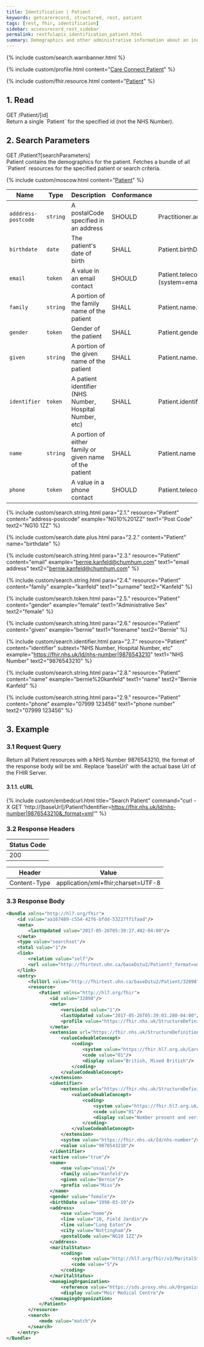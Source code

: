```yaml
---
title: Identification | Patient
keywords: getcarerecord, structured, rest, patient
tags: [rest, fhir, identification]
sidebar: accessrecord_rest_sidebar
permalink: restfulapis_identification_patient.html
summary: Demographics and other administrative information about an individual or animal receiving care or other health-related services.
---
```


{% include custom/search.warnbanner.html %}

{% include custom/profile.html content="[Care Connect Patient](http://www.interopen.org/candidate-profiles/care-connect/CareConnect-Patient-1.html)" %}

{% include custom/fhir.resource.html content="[Patient](https://www.hl7.org/fhir/DSTU2/patient.html#search)" %}

## 1. Read ##

<div markdown="span" class="alert alert-success" role="alert">
GET /Patient/[id]</div>
Return a single `Patient` for the specified id (not the NHS Number).

## 2. Search Parameters ##

<div markdown="span" class="alert alert-success" role="alert">
GET /Patient?[searchParameters]</div>
Patient contains the demographics for the patient. Fetches a bundle of all `Patient` resources for the specified patient or search criteria.

{% include custom/moscow.html content="[Patient](https://www.hl7.org/fhir/DSTU2/patient.html#search)" %}

| Name | Type | Description | Conformance | Path |
|------|------|-------------|-------|------|
| `adddress-postcode` | `string` | A postalCode specified in an address | SHOULD | Practitioner.address.postalCode |
| `birthdate` | `date` | The patient's date of birth | SHALL | Patient.birthDate |
| `email` | `token` | A value in an email contact | SHOULD | Patient.telecom <br>(system=email) |
| `family` | `string` | A portion of the family name of the patient | SHALL | Patient.name.family |
| `gender` | `token` | Gender of the patient | SHALL | Patient.gender |
| `given` | `string` | A portion of the given name of the patient | SHALL | Patient.name.given |
| `identifier` | `token` | A patient identifier (NHS Number, Hospital Number, etc) | SHALL | Patient.identifier |
| `name` | `string` | A portion of either family or given name of the patient | SHALL | 	Patient.name |
| `phone` | `token` | A value in a phone contact | SHOULD | Patient.telecom(system=phone) |


<!--
| `address` | `string` | An address in any kind of address/part of the patient |  | Practitioner.address |
| `careprovider` | `reference` | Patient's nominated GP | | Patient.careProvider <br>(Practitioner) |
| `organization` | `reference` | The practice at which this person is a patient | | Patient.managingOrganization <br>(Organization) |
| `telecom` | `token` | The value in any kind of telecom details of the patient |  | Patient.telecom |
-->

{% include custom/search.string.html para="2.1." resource="Patient" content="address-postcode"  example="NG10%201ZZ" text1="Post Code" text2="NG10 1ZZ" %}

{% include custom/search.date.plus.html para="2.2." content="Patient" name="birthdate" %}

{% include custom/search.string.html para="2.3." resource="Patient" content="email"  example="bernie.kanfeld@chumhum.com" text1="email address" text2="bernie.kanfeld@chumhum.com" %}

{% include custom/search.string.html para="2.4." resource="Patient" content="family"  example="kanfeld" text1="surname" text2="Kanfeld" %}

{% include custom/search.token.html para="2.5." resource="Patient" content="gender"  example="female" text1="Administrative Sex" text2="female" %}

{% include custom/search.string.html para="2.6." resource="Patient" content="given"  example="bernie" text1="forename" text2="Bernie" %}

{% include custom/search.identifier.html para="2.7." resource="Patient" content="identifier" subtext="NHS Number, Hospital Number, etc" example="https://fhir.nhs.uk/Id/nhs-number|9876543210" text1="NHS Number" text2="9876543210" %}

{% include custom/search.string.html para="2.8." resource="Patient" content="name"  example="bernie%20kanfeld" text1="name" text2="Bernie Kanfeld" %}

{% include custom/search.string.html para="2.9." resource="Patient" content="phone"  example="07999 123456" text1="phone number" text2="07999 123456" %}

## 3. Example ##

### 3.1 Request Query ###
Return all Patient resources with a NHS Number 9876543210, the format of the response body will be xml. Replace 'baseUrl' with the actual base Url of the FHIR Server.

#### 3.1.1. cURL ####

{% include custom/embedcurl.html title="Search Patient" command="curl -X GET  'http://[baseUrl]/Patient?identifier=https://fhir.nhs.uk/Id/nhs-number|9876543210&_format=xml'" %}

### 3.2 Response Headers ###

| Status Code |
|----------------|
|200 |

| Header | Value |
|-----------------|---------|
| Content-Type  | application/xml+fhir;charset=UTF-8 |

### 3.3 Response Body ###

```xml
<Bundle xmlns="http://hl7.org/fhir">
    <id value="aa167489-c554-42f6-bfdd-53227ff1faad"/>
    <meta>
        <lastUpdated value="2017-05-26T05:39:27.492-04:00"/>
    </meta>
    <type value="searchset"/>
    <total value="1"/>
    <link>
        <relation value="self"/>
        <url value="http://fhirtest.uhn.ca/baseDstu2/Patient?_format=xml&amp;identifier=https%3A%2F%2Ffhir.nhs.uk%2FId%2Fnhs-number%7C9876543210"/>
    </link>
    <entry>
        <fullUrl value="http://fhirtest.uhn.ca/baseDstu2/Patient/32898"/>
        <resource>
            <Patient xmlns="http://hl7.org/fhir">
                <id value="32898"/>
                <meta>
                    <versionId value="1"/>
                    <lastUpdated value="2017-05-26T05:39:03.280-04:00"/>
                    <profile value="https://fhir.nhs.uk/StructureDefinition/CareConnect-Patient-1"/>
                </meta>
                <extension url="https://fhir.nhs.uk/StructureDefinition/Extension-CareConnect-EthnicCategory-1">
                    <valueCodeableConcept>
                        <coding>
                            <system value="https://fhir.hl7.org.uk/CareConnect-EthnicCategory-1"/>
                            <code value="01"/>
                            <display value="British, Mixed British"/>
                        </coding>
                    </valueCodeableConcept>
                </extension>
                <identifier>
                    <extension url="https://fhir.nhs.uk/StructureDefinition/Extension-CareConnect-NHSNumberVerificationStatus-1">
                        <valueCodeableConcept>
                            <coding>
                                <system value="https://fhir.hl7.org.uk/CareConnect-NHSNumberVerificationStatus-1"/>
                                <code value="01"/>
                                <display value="Number present and verified"/>
                            </coding>
                        </valueCodeableConcept>
                    </extension>
                    <system value="https://fhir.nhs.uk/Id/nhs-number"/>
                    <value value="9876543210"/>
                </identifier>
                <active value="true"/>
                <name>
                    <use value="usual"/>
                    <family value="Kanfeld"/>
                    <given value="Bernie"/>
                    <prefix value="Miss"/>
                </name>
                <gender value="female"/>
                <birthDate value="1998-03-19"/>
                <address>
                    <use value="home"/>
                    <line value="10, Field Jardin"/>
                    <line value="Long Eaton"/>
                    <city value="Nottingham"/>
                    <postalCode value="NG10 1ZZ"/>
                </address>
                <maritalStatus>
                    <coding>
                        <system value="http://hl7.org/fhir/v3/MaritalStatus"/>
                        <code value="S"/>
                    </coding>
                </maritalStatus>
                <managingOrganization>
                    <reference value="https://sds.proxy.nhs.uk/Organization/C81010"/>
                    <display value="Moir Medical Centre"/>
                </managingOrganization>
            </Patient>
        </resource>
        <search>
            <mode value="match"/>
        </search>
    </entry>
</Bundle>
```
